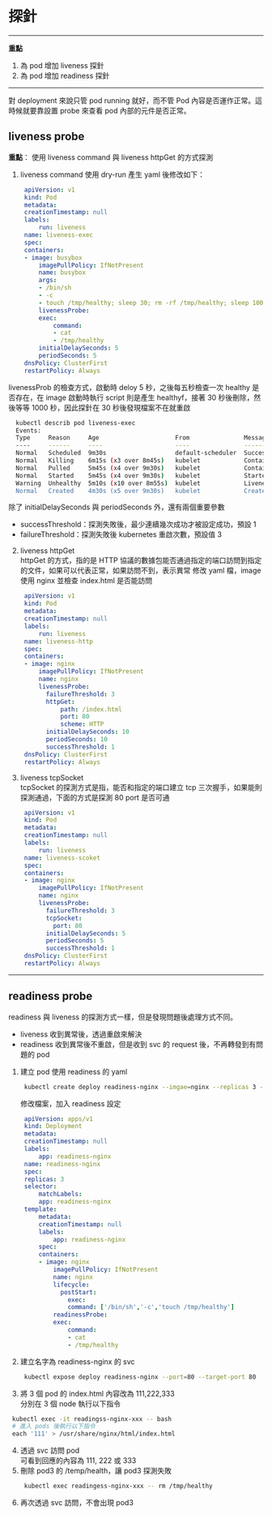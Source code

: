 # 探針

---

**重點**  
1. 為 pod 增加 liveness 探針
2. 為 pod 增加 readiness 探針

---

對 deployment 來說只管 pod running 就好，而不管 Pod 內容是否運作正常。這時候就要靠設置 probe 來查看 pod 內部的元件是否正常。

## liveness probe  
**重點**： 使用 liveness command 與 liveness httpGet 的方式探測  
1. liveness command 
使用 dry-run 產生 yaml 後修改如下：
   ```yaml
    apiVersion: v1
    kind: Pod
    metadata:
    creationTimestamp: null
    labels:
        run: liveness
    name: liveness-exec
    spec:
    containers:
    - image: busybox
        imagePullPolicy: IfNotPresent
        name: busybox
        args:
        - /bin/sh
        - -c
        - touch /tmp/healthy; sleep 30; rm -rf /tmp/healthy; sleep 1000
        livenessProbe:
        exec:
            command:
            - cat
            - /tmp/healthy
        initialDelaySeconds: 5
        periodSeconds: 5
    dnsPolicy: ClusterFirst
    restartPolicy: Always
   ```
livenessProb 的檢查方式，啟動時 deloy 5 秒，之後每五秒檢查一次 healthy 是否存在，在 image 啟動時執行 script 則是產生 healthyf，接著 30 秒後刪除，然後等等 1000 秒，因此探針在 30 秒後發現檔案不在就重啟
   ```bash
     kubectl describ pod liveness-exec
     Events:
     Type     Reason     Age                     From               Message
     ----     ------     ----                    ----               -------
     Normal   Scheduled  9m30s                   default-scheduler  Successfully assigned default/liveness-exec to node02
     Normal   Killing    6m15s (x3 over 8m45s)   kubelet            Container busybox failed liveness probe, will be restarted
     Normal   Pulled     5m45s (x4 over 9m30s)   kubelet            Container image "busybox" already present on machine
     Normal   Started    5m45s (x4 over 9m30s)   kubelet            Started container busybox
     Warning  Unhealthy  5m10s (x10 over 8m55s)  kubelet            Liveness probe failed: cat: can't open '/tmp/healthy': No such file or directory
     Normal   Created    4m30s (x5 over 9m30s)   kubelet            Created container busybox
   ```
除了 initialDelaySeconds 與 periodSeconds 外，還有兩個重要參數
   * successThreshold：探測失敗後，最少連續幾次成功才被設定成功，預設 1
   * failureThreshold：探測失敗後 kubernetes 重啟次數，預設值 3
2. liveness httpGet  
httpGet 的方式，指的是 HTTP 協議的數據包能否通過指定的端口訪問到指定的文件，如果可以代表正常，如果訪問不到，表示異常
修改 yaml 檔，image 使用 nginx 並檢查 index.html 是否能訪問
   ```yaml
    apiVersion: v1
    kind: Pod
    metadata:
    creationTimestamp: null
    labels:
        run: liveness
    name: liveness-http
    spec:
    containers:
    - image: nginx
        imagePullPolicy: IfNotPresent
        name: nginx
        livenessProbe:
          failureThreshold: 3
          httpGet:
              path: /index.html
              port: 80
              scheme: HTTP
          initialDelaySeconds: 10
          periodSeconds: 10
          successThreshold: 1
    dnsPolicy: ClusterFirst
    restartPolicy: Always
   ```

3. liveness tcpSocket  
tcpSocket 的探測方式是指，能否和指定的端口建立 tcp 三次握手，如果能則探測通過，下面的方式是探測 80 port 是否可通
   ```yaml
    apiVersion: v1
    kind: Pod
    metadata:
    creationTimestamp: null
    labels:
        run: liveness
    name: liveness-scoket
    spec:
    containers:
    - image: nginx
        imagePullPolicy: IfNotPresent
        name: nginx
        livenessProbe:
          failureThreshold: 3
          tcpSocket:
            port: 80
          initialDelaySeconds: 5
          periodSeconds: 5
          successThreshold: 1
    dnsPolicy: ClusterFirst
    restartPolicy: Always
   ```

---

## readiness probe  
readiness 與 liveness 的探測方式一樣，但是發現問題後處理方式不同。
* liveness 收到異常後，透過重啟來解決
* readiness 收到異常後不重啟，但是收到 svc 的 request 後，不再轉發到有問題的 pod

1. 建立 pod 使用 readiness 的 yaml  
   ```bash
    kubectl create deploy readiness-nginx --imgae=nginx --replicas 3 --dry-run=client -o yaml > readiness-nginx.yaml
   ```
   修改檔案，加入 readiness 設定
   ```yaml
    apiVersion: apps/v1
    kind: Deployment
    metadata:
    creationTimestamp: null
    labels:
        app: readiness-nginx
    name: readiness-nginx
    spec:
    replicas: 3
    selector:
        matchLabels:
        app: readiness-nginx
    template:
        metadata:
        creationTimestamp: null
        labels:
            app: readiness-nginx
        spec:
        containers:
        - image: nginx
            imagePullPolicy: IfNotPresent
            name: nginx
            lifecycle:
              postStart:
                exec:
                command: ['/bin/sh','-c','touch /tmp/healthy']
            readinessProbe:
            exec:
                command:
                - cat
                - /tmp/healthy
   ```
2. 建立名字為 readiness-nginx 的 svc  
   ```bash
    kubectl expose deploy readiness-nginx --port=80 --target-port 80
   ```
3. 將 3 個 pod 的 index.html 內容改為 111,222,333  
分別在 3 個 node 執行以下指令
  ```bash
   kubectl exec -it readingss-nginx-xxx -- bash
   # 進入 pods 後執行以下指令
   each '111' > /usr/share/nginx/html/index.html
  ```
4. 透過 svc 訪問 pod  
可看到回應的內容為 111, 222 或 333
5. 刪除 pod3 的 /temp/health，讓 pod3 探測失敗
   ```bash
    kubectl exec readingess-nginx-xxx -- rm /tmp/healthy
   ```
6. 再次透過 svc 訪問，不會出現 pod3